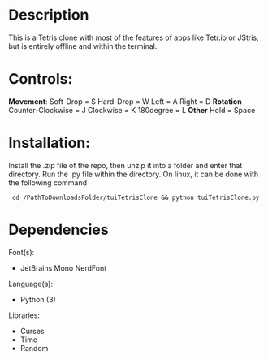# Description #
This is a Tetris clone with most of the features of apps like Tetr.io or JStris, but is entirely offline and within the terminal.

# Controls:
  **Movement**:
    Soft-Drop = S
    Hard-Drop = W
    Left      = A
    Right     = D
  **Rotation**
    Counter-Clockwise = J
    Clockwise         = K
    180degree         = L
  **Other**
    Hold = Space
  

# Installation:
  Install the .zip file of the repo, then unzip it into a folder and enter that directory. Run the .py file within the directory. On linux, it can be done with the following command
 ```
  cd /PathToDownloadsFolder/tuiTetrisClone && python tuiTetrisClone.py
```
# Dependencies
Font(s): 
  - JetBrains Mono NerdFont

Language(s):
  - Python (3)

Libraries:
  - Curses
  - Time
  - Random
